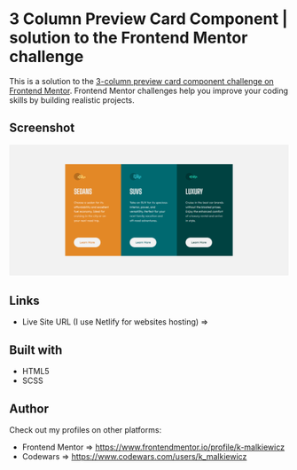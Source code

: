 # 3 Column Preview Card Component | solution to the Frontend Mentor challenge

This is a solution to the [3-column preview card component challenge on Frontend Mentor](https://www.frontendmentor.io/challenges/3column-preview-card-component-pH92eAR2-). Frontend Mentor challenges help you improve your coding skills by building realistic projects.

## Screenshot

![](./screenshot/screenshot.png)

## Links

- Live Site URL (I use Netlify for websites hosting) ⇒

## Built with

- HTML5
- SCSS

## Author

Check out my profiles on other platforms:

- Frontend Mentor ⇒ https://www.frontendmentor.io/profile/k-malkiewicz
- Codewars ⇒ https://www.codewars.com/users/k_malkiewicz